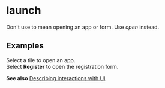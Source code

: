 # launch

Don't use to mean opening an app or form. Use *open* instead.

## Examples

Select a tile to open an app.  
Select **Register** to open the registration form.

**See also** [Describing interactions with UI](~/procedures-instructions/describing-interactions-with-ui.md)
